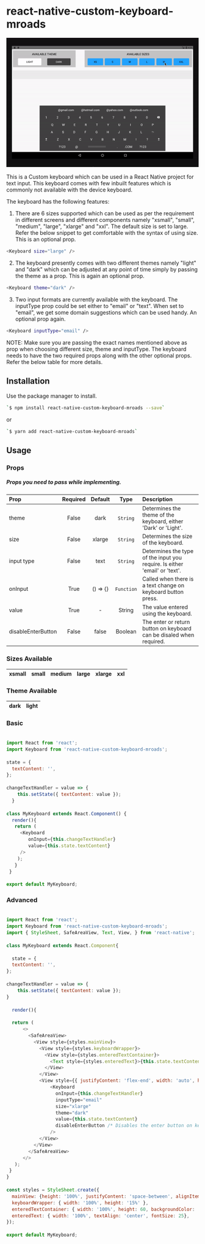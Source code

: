 # react-native-custom-keyboard-mroads

![](updatedGif.gif)

This is a Custom keyboard which can be used in a React Native project for text input. This keyboard comes with few inbuilt features which is commonly not available with the device keyboard.

The keyboard has the following features:

1. There are 6 sizes supported which can be used as per the requirement in different screens and different components namely "xsmall", "small", "medium", "large", "xlarge" and "xxl". The default size is set to large. Refer the below snippet to get comfortable with the syntax of using size. This is an optional prop.
```bash
<Keyboard size="large" />
```

2. The keyboard presently comes with two different themes namely "light" and "dark" which can be adjusted at any point of time simply by passing the theme as a prop. This is again an optional prop.

```bash
<Keyboard theme="dark" />
```

3. Two input formats are currently available with the keyboard. The inputType prop could be set either to "email" or "text". When set to "email", we get some domain suggestions which can be used handy. An optional prop again. 

```bash
<Keyboard inputType="email" />
```

NOTE: Make sure you are passing the exact names mentioned above as prop when choosing different size, theme and inputType. The keyboard needs to have the two required props along with the other optional props. Refer the below table for more details.

## Installation

Use the package manager to install.

```bash
`$ npm install react-native-custom-keyboard-mroads --save`
```
 or

```bash
`$ yarn add react-native-custom-keyboard-mroads`
```

## Usage

### Props   
##### Props you need to pass while implementing.

| Prop           | Required|     Default     |   Type   | Description                                                                                                 |
| :---------------- | :-------------: | :-------------: | :------: | :---------------------------------------------------------------------------------------------------------- |
| theme     |      False      |     dark      |  `String`  | Determines the theme of the keyboard, either 'Dark' or  'Light'.|
| size           |      False       |      xlarge      |  `String`  | Determines the size of the keyboard. |
| input type    |    False      |       text        | `String` | Determines the type of the input you require. Is either 'email' or 'text'.                                                                              |
| onInput         |     True       |      () => {}         | `Function` | Called when there is a text change on keyboard button press. | 
| value        |      True       |      -      | String | The value entered using the keyboard. | 
|disableEnterButton        |      False       |      false      | Boolean | The enter or return button on keyboard can be disaled when required. | 

### Sizes Available
| xsmall         |     small    |   medium   | large                                                                                                |     xlarge    |     xxl    |
| :------------- | :-------------: | :------: | :---------------------------------------------------------------------------------------------------------- |:------------- |:------------- |
### Theme Available
| dark        |     light   |  
| :------------- | :-------------: | 


### Basic
```javascript

import React from 'react';
import Keyboard from 'react-native-custom-keyboard-mroads';

state = {
  textContent: '',
};

changeTextHandler = value => {
    this.setState({ textContent: value });
  }

class MyKeyboard extends React.Component() {
  render(){
   return (
     <Keyboard
        onInput={this.changeTextHandler}
        value={this.state.textContent}
     />
    );
   }
 }

export default MyKeyboard;
```

### Advanced
```javascript

import React from 'react';
import Keyboard from 'react-native-custom-keyboard-mroads';
import { StyleSheet, SafeAreaView, Text, View, } from 'react-native';

class MyKeyboard extends React.Component{

  state = {
  textContent: '',
};

changeTextHandler = value => {
    this.setState({ textContent: value });
}

  render(){

  return (
      <>
        <SafeAreaView>
          <View style={styles.mainView}>
            <View style={styles.keyboardWrapper}>
              <View style={styles.enteredTextContainer}>
                <Text style={styles.enteredText}>{this.state.textContent}</Text>
              </View>
            </View>
            <View style={{ justifyContent: 'flex-end', width: 'auto', height: '65%' }}>
                <Keyboard
                  onInput={this.changeTextHandler}
                  inputType="email"
                  size="xlarge"
                  theme="dark"
                  value={this.state.textContent}
                  disableEnterButton /* Disables the enter button on keyboard */
                />
            </View>
          </View>
        </SafeAreaView>
      </>
   );
 }
}

const styles = StyleSheet.create({
  mainView: {height: '100%', justifyContent: 'space-between', alignItems: 'center', padding: 7 },
  keyboardWrapper: { width: '100%', height: '15%' },
  enteredTextContainer: { width: '100%', height: 60, backgroundColor: '#EEEEEE', justifyContent: 'center', alignItems: 'center'}, 
  enteredText: { width: '100%', textAlign: 'center', fontSize: 25},
});

export default MyKeyboard;